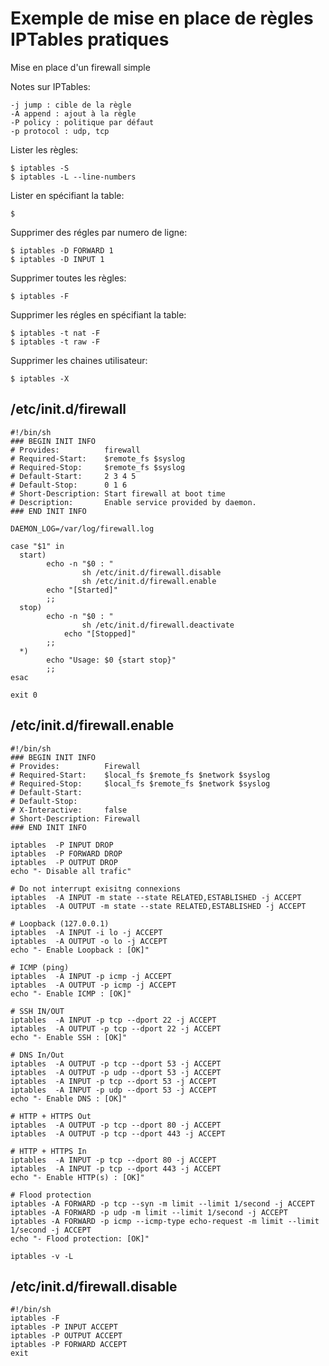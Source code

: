 # Exemple de mise en place de règles IPTables pratiques

Mise en place d'un firewall simple

Notes sur IPTables:

    -j jump : cible de la règle
    -A append : ajout à la règle
    -P policy : politique par défaut
    -p protocol : udp, tcp

Lister les règles:

	$ iptables -S
	$ iptables -L --line-numbers

Lister en spécifiant la table:

	$ 

Supprimer des régles par numero de ligne:

	$ iptables -D FORWARD 1
	$ iptables -D INPUT 1

Supprimer toutes les règles:

	$ iptables -F

Supprimer les régles en spécifiant la table:

	$ iptables -t nat -F
	$ iptables -t raw -F

Supprimer les chaines utilisateur:
	
	$ iptables -X



## /etc/init.d/firewall
        
    #!/bin/sh
    ### BEGIN INIT INFO
    # Provides:          firewall
    # Required-Start:    $remote_fs $syslog
    # Required-Stop:     $remote_fs $syslog
    # Default-Start:     2 3 4 5
    # Default-Stop:      0 1 6
    # Short-Description: Start firewall at boot time
    # Description:       Enable service provided by daemon.
    ### END INIT INFO
    
    DAEMON_LOG=/var/log/firewall.log
    
    case "$1" in
      start)
            echo -n "$0 : "
                    sh /etc/init.d/firewall.disable
                    sh /etc/init.d/firewall.enable
            echo "[Started]"
            ;;
      stop)
            echo -n "$0 : "
                    sh /etc/init.d/firewall.deactivate
                echo "[Stopped]"
            ;;
      *)
            echo "Usage: $0 {start stop}"
            ;;
    esac
    
    exit 0


## /etc/init.d/firewall.enable
    
    #!/bin/sh
    ### BEGIN INIT INFO
    # Provides:          Firewall
    # Required-Start:    $local_fs $remote_fs $network $syslog
    # Required-Stop:     $local_fs $remote_fs $network $syslog
    # Default-Start:
    # Default-Stop:
    # X-Interactive:     false
    # Short-Description: Firewall 
    ### END INIT INFO
    
    iptables  -P INPUT DROP
    iptables  -P FORWARD DROP
    iptables  -P OUTPUT DROP
    echo "- Disable all trafic"
    
    # Do not interrupt exisitng connexions
    iptables  -A INPUT -m state --state RELATED,ESTABLISHED -j ACCEPT
    iptables  -A OUTPUT -m state --state RELATED,ESTABLISHED -j ACCEPT
    
    # Loopback (127.0.0.1)
    iptables  -A INPUT -i lo -j ACCEPT
    iptables  -A OUTPUT -o lo -j ACCEPT
    echo "- Enable Loopback : [OK]"
    
    # ICMP (ping)
    iptables  -A INPUT -p icmp -j ACCEPT
    iptables  -A OUTPUT -p icmp -j ACCEPT
    echo "- Enable ICMP : [OK]"
    
    # SSH IN/OUT
    iptables  -A INPUT -p tcp --dport 22 -j ACCEPT
    iptables  -A OUTPUT -p tcp --dport 22 -j ACCEPT
    echo "- Enable SSH : [OK]"
    
    # DNS In/Out
    iptables  -A OUTPUT -p tcp --dport 53 -j ACCEPT
    iptables  -A OUTPUT -p udp --dport 53 -j ACCEPT
    iptables  -A INPUT -p tcp --dport 53 -j ACCEPT
    iptables  -A INPUT -p udp --dport 53 -j ACCEPT
    echo "- Enable DNS : [OK]"
    
    # HTTP + HTTPS Out
    iptables  -A OUTPUT -p tcp --dport 80 -j ACCEPT
    iptables  -A OUTPUT -p tcp --dport 443 -j ACCEPT
    
    # HTTP + HTTPS In
    iptables  -A INPUT -p tcp --dport 80 -j ACCEPT
    iptables  -A INPUT -p tcp --dport 443 -j ACCEPT
    echo "- Enable HTTP(s) : [OK]"
    
    # Flood protection
    iptables -A FORWARD -p tcp --syn -m limit --limit 1/second -j ACCEPT
    iptables -A FORWARD -p udp -m limit --limit 1/second -j ACCEPT
    iptables -A FORWARD -p icmp --icmp-type echo-request -m limit --limit 1/second -j ACCEPT
    echo "- Flood protection: [OK]"
    
    iptables -v -L


## /etc/init.d/firewall.disable

	#!/bin/sh
	iptables -F
	iptables -P INPUT ACCEPT
	iptables -P OUTPUT ACCEPT
	iptables -P FORWARD ACCEPT
	exit


